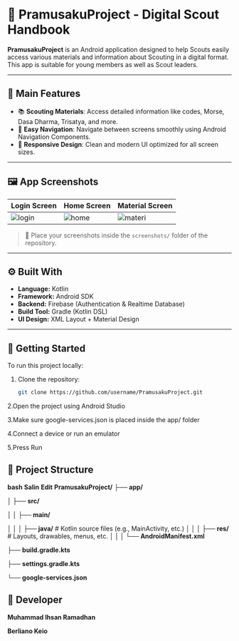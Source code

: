 # 📱 PramusakuProject - Digital Scout Handbook

**PramusakuProject** is an Android application designed to help Scouts easily access various materials and information about Scouting in a digital format. This app is suitable for young members as well as Scout leaders.

---

## 🎯 Main Features

- 📚 **Scouting Materials**: Access detailed information like codes, Morse, Dasa Dharma, Trisatya, and more.
- 🧭 **Easy Navigation**: Navigate between screens smoothly using Android Navigation Components.
- 🎨 **Responsive Design**: Clean and modern UI optimized for all screen sizes.

---

## 🖼️ App Screenshots

| Login Screen | Home Screen | Material Screen |
|--------------|-------------|-----------------|
| ![login](screenshots/login.png) | ![home](screenshots/home.png) | ![materi](screenshots/materi.png) |

> 📌 Place your screenshots inside the `screenshots/` folder of the repository.

---

## ⚙️ Built With

- **Language:** Kotlin
- **Framework:** Android SDK
- **Backend:** Firebase (Authentication & Realtime Database)
- **Build Tool:** Gradle (Kotlin DSL)
- **UI Design:** XML Layout + Material Design

---

## 🚀 Getting Started

To run this project locally:

1. Clone the repository:
   ```bash
   git clone https://github.com/username/PramusakuProject.git
   
2.Open the project using Android Studio

3.Make sure google-services.json is placed inside the app/ folder

4.Connect a device or run an emulator

5.Press Run


## 📁 Project Structure
**bash**
**Salin**
**Edit**
**PramusakuProject/**
**├── app/**

**│   ├── src/**

**│   │   ├── main/**

**│   │   │   ├── java/** 
                                 # Kotlin source files (e.g., MainActivity, etc.)
**│   │   │   ├── res/** 
                                 # Layouts, drawables, menus, etc.
**│   │   │   └── AndroidManifest.xml**

**├── build.gradle.kts**

**├── settings.gradle.kts**

**└── google-services.json**

## 👤 Developer
**Muhammad Ihsan Ramadhan**

**Berliano Keio**
